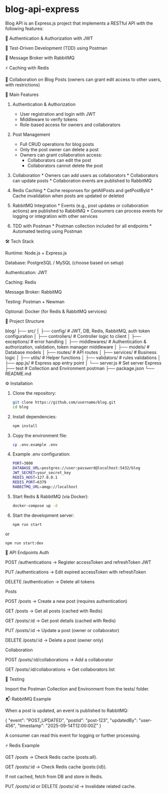 # blog-api-express

Blog API is an Express.js project that implements a RESTful API with the following features:

🔐 Authentication & Authorization with JWT

🧪 Test-Driven Development (TDD) using Postman

📩 Message Broker with RabbitMQ

⚡ Caching with Redis

👥 Collaboration on Blog Posts (owners can grant edit access to other users, with restrictions)





🚀 Main Features

1. Authentication & Authorization
	* User registration and login with JWT
	* Middleware to verify tokens
	* Role-based access for owners and collaborators

2. Post Management
	* Full CRUD operations for blog posts
	* Only the post owner can delete a post
	* Owners can grant collaboration access:
		* Collaborators can edit the post
		* Collaborators cannot delete the post

3. Collaboration
		* Owners can add users as collaborators
		* Collaborators can update posts
		* Collaboration events are published to RabbitMQ

4. Redis Caching
		* Cache responses for getAllPosts and getPostById
		* Cache invalidation when posts are updated or deleted

5. RabbitMQ Integration
		* Events (e.g., post updates or collaboration actions) are published to RabbitMQ
		* Consumers can process events for logging or integration with other services

6. TDD with Postman
		* Postman collection included for all endpoints
		* Automated testing using Postman



🛠️ Tech Stack

Runtime: Node.js + Express.js

Database: PostgreSQL / MySQL (choose based on setup)

Authentication: JWT

Caching: Redis

Message Broker: RabbitMQ

Testing: Postman + Newman

Optional: Docker (for Redis & RabbitMQ services)



📂 Project Structure

blog/
├── src/
│   ├── config/        # JWT, DB, Redis, RabbitMQ, auth token configuration
│   ├── controllers/   # Controller logic to client
│   ├── exceptions/    # error handling
│   ├── middlewares/   # Authentication & authorization, validation, token manager middleware
│   ├── models/        # Database models
│   ├── routes/        # API routes
│   ├── services/      # Business logic
│   ├── utils/         # Helper functions
│   ├── validators/    # rules validations
│   ├── app.js/        # Express app entry point
│   └── server.js      # Set server Express
├── test               # Collection and Environment postman
├── package.json
└── README.md


⚙️ Installation

1. Clone the repository:
   ```bash
   git clone https://github.com/username/blog.git
   cd blog
2. Install dependencies:
    ```bash
    npm install

3. Copy the environment file:
    ```bash
    cp .env.example .env

4. Example .env configuration:
    ```bash
    PORT=3000
    DATABASE_URL=postgres://user:password@localhost:5432/blog
    JWT_SECRET=your_secret_key
    REDIS_HOST=127.0.0.1
    REDIS_PORT=6379
    RABBITMQ_URL=amqp://localhost

5. Start Redis & RabbitMQ (via Docker):
    ```bash
    docker-compose up -d

6. Start the development server:
    ```bash
    npm run start
    
  or
    
    npm run start:dev



📡 API Endpoints
Auth

POST /authentications → Register accessToken and refreshToken JWT

PUT /authentications → Edit expired accessToken with refreshToken

DELETE /authentication → Delete all tokens

Posts

POST /posts → Create a new post (requires authentication)

GET /posts → Get all posts (cached with Redis)

GET /posts/:id → Get post details (cached with Redis)

PUT /posts/:id → Update a post (owner or collaborator)

DELETE /posts/:id → Delete a post (owner only)

Collaboration

POST /posts/:id/collaborations → Add a collaborator

GET /posts/:id/collaborations → Get collaborators list


🧪 Testing

Import the Postman Collection and Environment from the tests/ folder.



📬 RabbitMQ Example

When a post is updated, an event is published to RabbitMQ:

{
  "event": "POST_UPDATED",
  "postId": "post-123",
  "updatedBy": "user-456",
  "timestamp": "2025-09-14T12:00:00Z"
}


A consumer can read this event for logging or further processing.


⚡ Redis Example

GET /posts → Check Redis cache (posts:all).

GET /posts/:id → Check Redis cache (posts:{id}).

If not cached, fetch from DB and store in Redis.

PUT /posts/:id or DELETE /posts/:id → Invalidate related cache.

